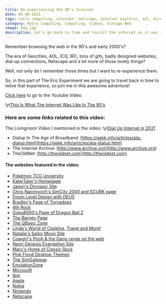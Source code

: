 ```yaml
---
title: Re-experiencing the 90's Internet
date: 05-08-2021
tags: retro computing, internet, netscape, internet explorer, aol, mirc, dial-up, geocities, web 1.0
category: Retro Computing, Computing, Videos, Vintage Web
image: img.jpg
description: Let's go back in time and revisit the internet as it was in the late 90's and early 2000's in all of its glory!
---
```


Remember browsing the web in the 90's and early 2000's?

The era of Geocities, AOL, ICQ, IRC, tons of gifs, badly designed websites, dial-up connections, Netscape and a lot more of those lovely things?

Well, not only do I remember those times but I want to re-experience them.

So, in this part of The Eric Experiment we are going to travel back in time to relive that experience, so join me in this awesome adventure!

[Click here](https://www.youtube.com/watch?v=HnKV2belxgs) to go to the Youtube Video.

!yt[This Is What The Internet Was Like In The 90's](https://www.youtube.com/watch?v=HnKV2belxgs)

### Here are some links related to this video:

The Livingroom Video I mentioned in the video:
!yt[Dial Up Internet in 2021](https://www.youtube.com/watch?v=T6I3qv1kka8)

- Dialup In The Age of Broadband: [https://gekk.info/articles/ata-dialup.html](https://gekk.info/articles/ata-dialup.html)
- The Internet Archive: [http://www.archive.org](http://www.archive.org)
- TheOldNet: [http://theoldnet.com](http://theoldnet.com)

#### The websites featured in the video:

- [Pokémon TCG University](https://theoldnet.com/get?url=angelfire.com%2Fwi%2Fpokemontcg&year=1998&scripts=false&decode=false)
- [KaterTater's Homepage](https://theoldnet.com/get?url=geocities.com%2FSouthBeach%2FPointe%2F6765&year=1998&scripts=false&decode=false)
- [Jason's Dinosaur Site](https://theoldnet.com/get?url=members.aol.com%2FErmine&year=1998&scripts=false&decode=false)
- [Chris Nacinovich's SimCity 2000 and SCURK page](https://theoldnet.com/get?url=geocities.com%2FTimesSquare%2FCorner%2F1696&year=1998&scripts=false&decode=false)
- [Doom Level Design with DEU5](https://theoldnet.com/get?url=geocities.com%2Fhollywood%2F2979&year=1998&scripts=false&decode=false)
- [Bradley's Page of Tornadoes](https://theoldnet.com/get?url=http%3A%2F%2Fgeocities.com%2FHeartland%2F9690&year=1998&scripts=false&decode=false)
- [4th Rock](https://theoldnet.com/get?url=geocities.com%2FArea51%2F1003&year=1998&scripts=false&decode=false)
- [Goku8000's Page of Dragon Ball Z](https://theoldnet.com/get?url=geocities.com%2FTokyo%2FDojo%2F6278&year=1998&scripts=false&decode=false)
- [The Barney Page](https://theoldnet.com/get?url=http%3A%2F%2Fgeocities.com%2FSiliconValley%2FHorizon%2F2590&year=1998&scripts=false&decode=false)
- [The QBasic Zone](https://theoldnet.com/get?url=geocities.com%2FSiliconValley%2F8191&year=1996&scripts=false&decode=false)
- [Linda's World of Cooking, Travel and More!](https://theoldnet.com/get?url=geocities.com%2FNapaValley%2F1442&year=1998&scripts=false&decode=false)
- [Natalie's Sailor Moon Site](https://theoldnet.com/get?url=geocities.com%2FSoHo%2FStudios%2F7332&year=1998&scripts=false&decode=false)
- [Cowgirl's Pooh & the Gang range on the web](https://theoldnet.com/get?url=http%3A%2F%2Fgeocities.com%2FAthens%2F1813&year=1998&scripts=false&decode=false)
- [Neon Genesis Evangelion Site](https://theoldnet.com/get?url=http%3A%2F%2Fgeocities.com%2FTokyo%2FTowers%2F1712&year=1998&scripts=false&decode=false)
- [Mary's Home of Classic Rock](https://theoldnet.com/get?url=geocities.com%2FSunsetStrip%2FArena%2F4996&year=1998&scripts=false&decode=false)
- [Pink Floyd Desktop Themes](https://theoldnet.com/get?url=members.aol.com%2FPINKD0TC0M%2Fpfdesktop&year=1998&scripts=false&decode=false)
- [The SimGateway](https://theoldnet.com/get?url=http%3A%2F%2Fsim.gamestats.com%2F&year=1998&scripts=false&decode=false)
- [EmulationZone](https://theoldnet.com/get?url=http%3A%2F%2Femulationzone.org%2F&year=1998&scripts=false&decode=false)
- [Microsoft](https://theoldnet.com/get?url=microsoft.com&year=1998&scripts=false&decode=false)
- [Ibm](https://theoldnet.com/get?url=ibm.com&year=1998&scripts=false&decode=false)
- [Apple](https://web.archive.org/web/19980509035420/http://www.apple.com:80/)
- [Nokia](https://web.archive.org/web/19980206080046/http://www.nokia.com/)
- [Nintendo](https://web.archive.org/web/19980610043107/http://www.nintendo.com:80/home/index.html)
- [Netscape](https://theoldnet.com/get?url=home.netscape.com&year=1998&scripts=false&decode=false)
